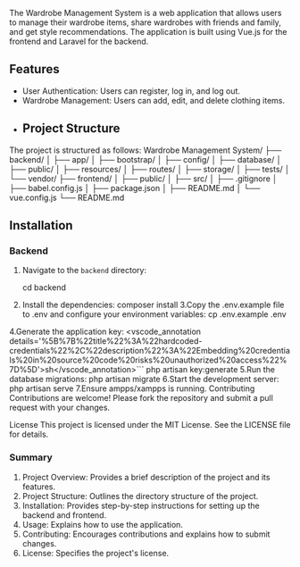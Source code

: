 The Wardrobe Management System is a web application that allows users to manage their wardrobe items, share wardrobes with friends and family, and get style recommendations. The application is built using Vue.js for the frontend and Laravel for the backend.

## Features

- User Authentication: Users can register, log in, and log out.
- Wardrobe Management: Users can add, edit, and delete clothing items.
- ## Project Structure

The project is structured as follows:
Wardrobe Management System/ ├── backend/ │ ├── app/ │ ├── bootstrap/ │ ├── config/ │ ├── database/ │ ├── public/ │ ├── resources/ │ ├── routes/ │ ├── storage/ │ ├── tests/ │ └── vendor/ ├── frontend/ │ ├── public/ │ ├── src/ │ ├── .gitignore │ ├── babel.config.js │ ├── package.json │ ├── README.md │ └── vue.config.js └── README.md
## Installation

### Backend

1. Navigate to the `backend` directory:
  
   cd backend
2. Install the dependencies:
composer install
3.Copy the .env.example file to .env and configure your environment variables:
cp .env.example .env

4.Generate the application key: <vscode_annotation details='%5B%7B%22title%22%3A%22hardcoded-credentials%22%2C%22description%22%3A%22Embedding%20credentials%20in%20source%20code%20risks%20unauthorized%20access%22%7D%5D'>sh</vscode_annotation>``` php artisan key:generate
5.Run the database migrations:
php artisan migrate
6.Start the development server:
php artisan serve
7.Ensure ampps/xampps is running.
Contributing
Contributions are welcome! Please fork the repository and submit a pull request with your changes.

License
This project is licensed under the MIT License. See the LICENSE file for details.

### Summary

1. Project Overview: Provides a brief description of the project and its features.
2. Project Structure: Outlines the directory structure of the project.
3. Installation: Provides step-by-step instructions for setting up the backend and frontend.
4. Usage: Explains how to use the application.
5. Contributing: Encourages contributions and explains how to submit changes.
6. License: Specifies the project's license.


